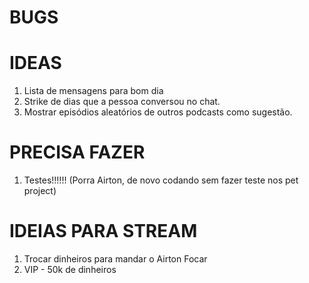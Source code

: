 # BUGS

# IDEAS

1. Lista de mensagens para bom dia
2. Strike de dias que a pessoa conversou no chat.
3. Mostrar episódios aleatórios de outros podcasts como sugestão.

# PRECISA FAZER

1. Testes!!!!!! (Porra Airton, de novo codando sem fazer teste nos pet project)

# IDEIAS PARA STREAM

1. Trocar dinheiros para mandar o Airton Focar
2. VIP - 50k de dinheiros 

